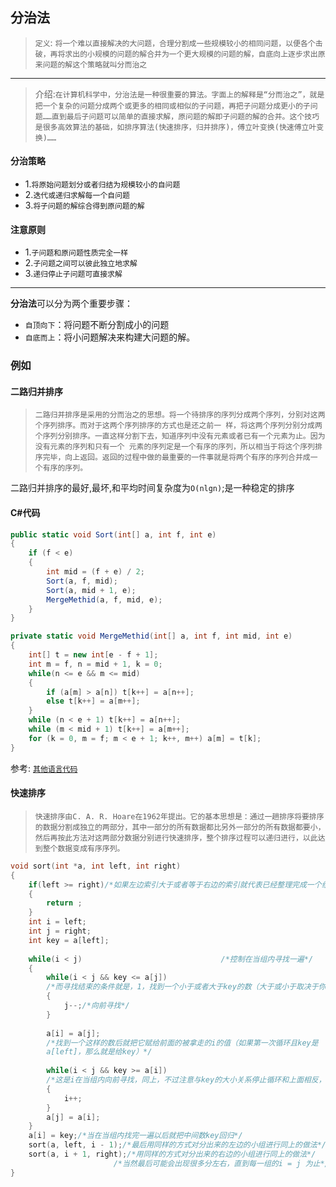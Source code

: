 分治法
---
> `定义`: `将一个难以直接解决的大问题，合理分割成一些规模较小的相同问题，以便各个击破，再将求出的小规模的问题的解合并为一个更大规模的问题的解，自底向上逐步求出原来问题的解这个策略就叫分而治之`<br/>
---
> 介绍:`在计算机科学中，分治法是一种很重要的算法。字面上的解释是“分而治之”，就是把一个复杂的问题分成两个或更多的相同或相似的子问题，再把子问题分成更小的子问题……直到最后子问题可以简单的直接求解，原问题的解即子问题的解的合并。这个技巧是很多高效算法的基础，如排序算法(快速排序，归并排序)，傅立叶变换(快速傅立叶变换)……`
#### 分治策略
* 1.`将原始问题划分或者归结为规模较小的自问题`<br/>
* 2.`迭代或递归求解每一个自问题`<br/>
* 3.`将子问题的解综合得到原问题的解`<br/>
#### 注意原则
* 1.`子问题和原问题性质完全一样`
* 2.`子问题之间可以彼此独立地求解`
* 3.`递归停止子问题可直接求解`
----
**分治法**可以分为两个重要步骤：<br/>
* `自顶向下`：将问题不断分割成小的问题
* `自底而上`：将小问题解决来构建大问题的解。
### 例如
#### 二路归并排序 
> `二路归并排序是采用的分而治之的思想。将一个待排序的序列分成两个序列，分别对这两个序列排序。而对于这两个序列排序的方式也是还之前一
样，将这两个序列分别分成两个序列分别排序。一直这样分割下去，知道序列中没有元素或者已有一个元素为止。因为没有元素的序列和只有一个
元素的序列定是一个有序的序列，所以相当于将这个序列排序完毕，向上返回。返回的过程中做的最重要的一件事就是将两个有序的序列合并成一
个有序的序列。`

二路归并排序的最好,最坏,和平均时间复杂度为`O(nlgn)`;是一种稳定的排序 <br/>

#### C#代码

``` C#
public static void Sort(int[] a, int f, int e)
{
    if (f < e)
    {
        int mid = (f + e) / 2;
        Sort(a, f, mid);
        Sort(a, mid + 1, e);
        MergeMethid(a, f, mid, e);
    }
}
```

``` c#
private static void MergeMethid(int[] a, int f, int mid, int e)
{
    int[] t = new int[e - f + 1];
    int m = f, n = mid + 1, k = 0;
    while(n <= e && m <= mid)
    {
        if (a[m] > a[n]) t[k++] = a[n++];
        else t[k++] = a[m++];
    }
    while (n < e + 1) t[k++] = a[n++];
    while (m < mid + 1) t[k++] = a[m++];
    for (k = 0, m = f; m < e + 1; k++, m++) a[m] = t[k];
}
```
参考: [`其他语言代码`](https://baike.baidu.com/item/%E5%BD%92%E5%B9%B6%E6%8E%92%E5%BA%8F/1639015?fr=aladdin)
#### 快速排序 
> `快速排序由C. A. R. Hoare在1962年提出。它的基本思想是：通过一趟排序将要排序的数据分割成独立的两部分，其中一部分的所有数据都比另外一部分的所有数据都要小，然后再按此方法对这两部分数据分别进行快速排序，整个排序过程可以递归进行，以此达到整个数据变成有序序列。`
``` c
void sort(int *a, int left, int right)
{
    if(left >= right)/*如果左边索引大于或者等于右边的索引就代表已经整理完成一个组了*/
    {
        return ;
    }
    int i = left;
    int j = right;
    int key = a[left];
     
    while(i < j)                               /*控制在当组内寻找一遍*/
    {
        while(i < j && key <= a[j])
        /*而寻找结束的条件就是，1，找到一个小于或者大于key的数（大于或小于取决于你想升序还是降序）2，没有符合条件1的，并且i与j的大小没有反转*/ 
        {
            j--;/*向前寻找*/
        }
         
        a[i] = a[j];
        /*找到一个这样的数后就把它赋给前面的被拿走的i的值（如果第一次循环且key是
        a[left]，那么就是给key）*/
         
        while(i < j && key >= a[i])
        /*这是i在当组内向前寻找，同上，不过注意与key的大小关系停止循环和上面相反，因为排序思想是把数往两边扔，所以左右两边的数大小与key的关系相反*/
        {
            i++;
        }
        a[j] = a[i];
    }
    a[i] = key;/*当在当组内找完一遍以后就把中间数key回归*/
    sort(a, left, i - 1);/*最后用同样的方式对分出来的左边的小组进行同上的做法*/
    sort(a, i + 1, right);/*用同样的方式对分出来的右边的小组进行同上的做法*/
                       /*当然最后可能会出现很多分左右，直到每一组的i = j 为止*/
}
```
